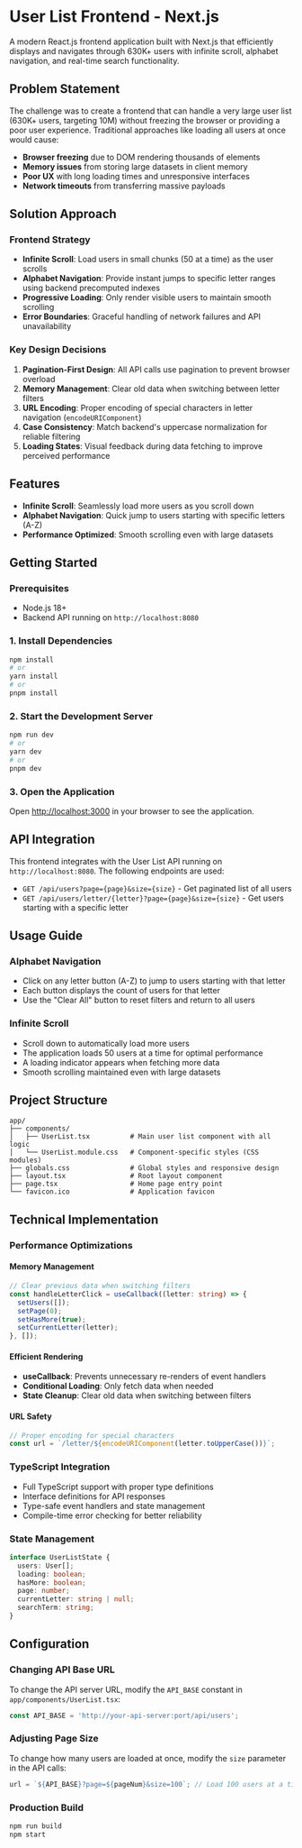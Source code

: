 # User List Frontend - Next.js

A modern React.js frontend application built with Next.js that efficiently displays and navigates through 630K+ users with infinite scroll, alphabet navigation, and real-time search functionality.

## Problem Statement

The challenge was to create a frontend that can handle a very large user list (630K+ users, targeting 10M) without freezing the browser or providing a poor user experience. Traditional approaches like loading all users at once would cause:

- **Browser freezing** due to DOM rendering thousands of elements
- **Memory issues** from storing large datasets in client memory
- **Poor UX** with long loading times and unresponsive interfaces
- **Network timeouts** from transferring massive payloads

## Solution Approach

### Frontend Strategy
- **Infinite Scroll**: Load users in small chunks (50 at a time) as the user scrolls
- **Alphabet Navigation**: Provide instant jumps to specific letter ranges using backend precomputed indexes
- **Progressive Loading**: Only render visible users to maintain smooth scrolling
- **Error Boundaries**: Graceful handling of network failures and API unavailability

### Key Design Decisions

1. **Pagination-First Design**: All API calls use pagination to prevent browser overload
2. **Memory Management**: Clear old data when switching between letter filters
3. **URL Encoding**: Proper encoding of special characters in letter navigation (`encodeURIComponent`)
4. **Case Consistency**: Match backend's uppercase normalization for reliable filtering
5. **Loading States**: Visual feedback during data fetching to improve perceived performance

## Features

- **Infinite Scroll**: Seamlessly load more users as you scroll down
- **Alphabet Navigation**: Quick jump to users starting with specific letters (A-Z)
- **Performance Optimized**: Smooth scrolling even with large datasets

## Getting Started

### Prerequisites
- Node.js 18+ 
- Backend API running on `http://localhost:8080`

### 1. Install Dependencies

```bash
npm install
# or
yarn install
# or
pnpm install
```

### 2. Start the Development Server

```bash
npm run dev
# or
yarn dev
# or
pnpm dev
```

### 3. Open the Application

Open [http://localhost:3000](http://localhost:3000) in your browser to see the application.

## API Integration

This frontend integrates with the User List API running on `http://localhost:8080`. The following endpoints are used:

- `GET /api/users?page={page}&size={size}` - Get paginated list of all users
- `GET /api/users/letter/{letter}?page={page}&size={size}` - Get users starting with a specific letter

## Usage Guide

### Alphabet Navigation
- Click on any letter button (A-Z) to jump to users starting with that letter
- Each button displays the count of users for that letter
- Use the "Clear All" button to reset filters and return to all users

### Infinite Scroll
- Scroll down to automatically load more users
- The application loads 50 users at a time for optimal performance
- A loading indicator appears when fetching more data
- Smooth scrolling maintained even with large datasets



## Project Structure

```
app/
├── components/
│   ├── UserList.tsx          # Main user list component with all logic
│   └── UserList.module.css   # Component-specific styles (CSS modules)
├── globals.css               # Global styles and responsive design
├── layout.tsx                # Root layout component
├── page.tsx                  # Home page entry point
└── favicon.ico               # Application favicon
```

## Technical Implementation

### Performance Optimizations

#### Memory Management
```typescript
// Clear previous data when switching filters
const handleLetterClick = useCallback((letter: string) => {
  setUsers([]);
  setPage(0);
  setHasMore(true);
  setCurrentLetter(letter);
}, []);
```

#### Efficient Rendering
- **useCallback**: Prevents unnecessary re-renders of event handlers
- **Conditional Loading**: Only fetch data when needed
- **State Cleanup**: Clear old data when switching between filters

#### URL Safety
```typescript
// Proper encoding for special characters
const url = `/letter/${encodeURIComponent(letter.toUpperCase())}`;
```

### TypeScript Integration
- Full TypeScript support with proper type definitions
- Interface definitions for API responses
- Type-safe event handlers and state management
- Compile-time error checking for better reliability

### State Management
```typescript
interface UserListState {
  users: User[];
  loading: boolean;
  hasMore: boolean;
  page: number;
  currentLetter: string | null;
  searchTerm: string;
}
```

## Configuration

### Changing API Base URL
To change the API server URL, modify the `API_BASE` constant in `app/components/UserList.tsx`:

```typescript
const API_BASE = 'http://your-api-server:port/api/users';
```

### Adjusting Page Size
To change how many users are loaded at once, modify the `size` parameter in the API calls:

```typescript
url = `${API_BASE}?page=${pageNum}&size=100`; // Load 100 users at a time
```

### Production Build
```bash
npm run build
npm start
```


